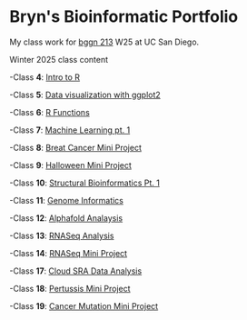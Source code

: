 # Bryn's Bioinformatic Portfolio 
My class work for [bggn 213](https://bioboot.github.io/bggn213_W25/) W25 at UC San Diego. 


Winter 2025 class content

-Class **4**: [Intro to R](https://github.com/Bibaxter/bggn213_github/blob/main/Class5/class4.pdf)

-Class **5**: [Data visualization with ggplot2](https://github.com/Bibaxter/bggn213_github/blob/main/Class5/class5.pdf)

-Class **6**: [R Functions](https://github.com/Bibaxter/bggn213_github/blob/main/Class6/class-6-lab.pdf) 

-Class **7**: [Machine Learning pt. 1](https://github.com/Bibaxter/bggn213_github/blob/main/Class7/class-7-lab.pdf)

-Class **8**: [Breat Cancer Mini Project](https://github.com/Bibaxter/bggn213_github/blob/main/Class8/Class-8-Breast-cancer-mini-project.pdf)

-Class **9**: [Halloween Mini Project](https://github.com/Bibaxter/bggn213_github/blob/main/Class9/class-9.pdf)

-Class **10**: [Structural Bioinformatics Pt. 1](https://github.com/Bibaxter/bggn213_github/blob/main/Class10/class10.pdf)

-Class **11**: [Genome Informatics](https://github.com/Bibaxter/bggn213_github/blob/main/Class11/week-11.pdf)

-Class **12**: [Alphafold Analaysis](https://github.com/Bibaxter/bggn213_github/blob/main/Class12/class-12.pdf)

-Class **13**: [RNASeq Analysis](https://github.com/Bibaxter/bggn213_github/blob/main/Class13/class-13-lab-report.pdf)

-Class **14**: [RNASeq Mini Project](https://github.com/Bibaxter/bggn213_github/blob/main/Class14/Class-14-RNASeq-mini-project.pdf)

-Class **17**: [Cloud SRA Data Analysis](https://github.com/Bibaxter/bggn213_github/blob/main/Class17/class17.pdf)

-Class **18**: [Pertussis Mini Project](https://github.com/Bibaxter/bggn213_github/blob/main/Class18/class18.pdf)

-Class **19**: [Cancer Mutation Mini Project](https://github.com/Bibaxter/bggn213_github/blob/main/Class19/lab19.pdf)

